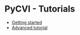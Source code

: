 # PyCVI - Tutorials

- [Getting started](./getting_started.html)
- [Advanced tutorial](./tuto_advanced.html)

